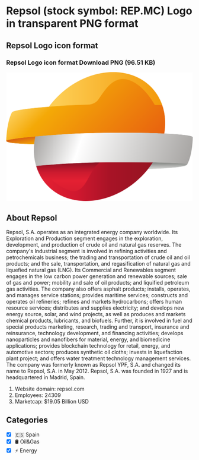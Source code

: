 # Repsol (stock symbol: REP.MC) Logo in transparent PNG format

## Repsol Logo icon format

### Repsol Logo icon format Download PNG (96.51 KB)

![Repsol Logo icon format Download PNG (96.51 KB)](/img/orig/REP.MC-08c996b0.png)

## About Repsol

Repsol, S.A. operates as an integrated energy company worldwide. Its Exploration and Production segment engages in the exploration, development, and production of crude oil and natural gas reserves. The company's Industrial segment is involved in refining activities and petrochemicals business; the trading and transportation of crude oil and oil products; and the sale, transportation, and regasification of natural gas and liquefied natural gas (LNG). Its Commercial and Renewables segment engages in the low carbon power generation and renewable sources; sale of gas and power; mobility and sale of oil products; and liquified petroleum gas activities. The company also offers asphalt products; installs, operates, and manages service stations; provides maritime services; constructs and operates oil refineries; refines and markets hydrocarbons; offers human resource services; distributes and supplies electricity; and develops new energy source, solar, and wind projects, as well as produces and markets chemical products, lubricants, and biofuels. Further, it is involved in fuel and special products marketing, research, trading and transport, insurance and reinsurance, technology development, and financing activities; develops nanoparticles and nanofibers for material, energy, and biomedicine applications; provides blockchain technology for retail, energy, and automotive sectors; produces synthetic oil cloths; invests in liquefaction plant project; and offers water treatment technology management services. The company was formerly known as Repsol YPF, S.A. and changed its name to Repsol, S.A. in May 2012. Repsol, S.A. was founded in 1927 and is headquartered in Madrid, Spain.

1. Website domain: repsol.com
2. Employees: 24309
3. Marketcap: $19.05 Billion USD


## Categories
- [x] 🇪🇸 Spain
- [x] 🛢 Oil&Gas
- [x] ⚡ Energy
